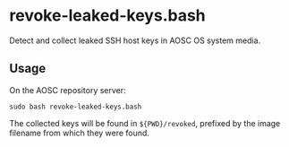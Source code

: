 revoke-leaked-keys.bash
===

Detect and collect leaked SSH host keys in AOSC OS system media.

Usage
---

On the AOSC repository server:

```
sudo bash revoke-leaked-keys.bash
```

The collected keys will be found in `${PWD}/revoked`, prefixed by the image
filename from which they were found.
